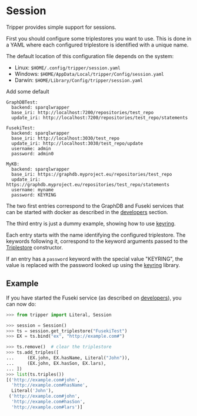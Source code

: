 Session
=======
Tripper provides simple support for sessions.

First you should configure some triplestores you want to use. This is done in a
YAML where each configured triplestore is identified with a unique name.

The default location of this configuration file depends on the system:

- Linux: `$HOME/.config/tripper/session.yaml`
- Windows: `$HOME/AppData/Local/tripper/Config/session.yaml`
- Darwin: `$HOME/Library/Config/tripper/session.yaml`

Add some default

```
GraphDBTest:
  backend: sparqlwrapper
  base_iri: http://localhost:7200/repositories/test_repo
  update_iri: http://localhost:7200/repositories/test_repo/statements

FusekiTest:
  backend: sparqlwrapper
  base_iri: http://localhost:3030/test_repo
  update_iri: http://localhost:3030/test_repo/update
  username: admin
  password: admin0

MyKB:
  backend: sparqlwrapper
  base_iri: https://graphdb.myproject.eu/repositories/test_repo
  update_iri: https://graphdb.myproject.eu/repositories/test_repo/statements
  username: myname
  password: KEYRING
```

The two first entries correspond to the GraphDB and Fuseki services
that can be started with docker as described in the [developers]
section.

The third entry is just a dummy example, showing how to use [keyring].

Each entry starts with the name identifying the configured triplestore.
The keywords following it, correspond to the keyword arguments passed to the
[Triplestore] constructor.

If an entry has a `password` keyword with the special value "KEYRING", the
value is replaced with the password looked up using the [keyring] library.


Example
-------

If you have started the Fuseki service (as described on [developers]),
you can now do:

```python
>>> from tripper import Literal, Session

>>> session = Session()
>>> ts = session.get_triplestore("FusekiTest")
>>> EX = ts.bind("ex", "http://example.com#")

>>> ts.remove()  # clear the triplestore
>>> ts.add_triples([
...     (EX.john, EX.hasName, Literal("John")),
...     (EX.john, EX.hasSon, EX.lars),
... ])
>>> list(ts.triples())
[('http://example.com#john',
  'http://example.com#hasName',
  Literal('John'),
 ('http://example.com#john',
  'http://example.com#hasSon',
  'http://example.com#lars')]

```


[developers]: https://emmc-asbl.github.io/tripper/latest/developers/
[keyring]: https://pypi.org/project/keyring/
[Triplestore]: https://emmc-asbl.github.io/tripper/latest/api_reference/triplestore/#tripper.triplestore.Triplestore

